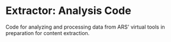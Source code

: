 # Extractor: Analysis Code
Code for analyzing and processing data from ARS' virtual tools in preparation for content extraction.
